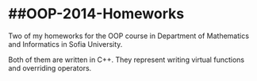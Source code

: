 ##OOP-2014-Homeworks
==================
Two of my homeworks for the OOP course in Department of Mathematics and Informatics in Sofia University.

Both of them are written in C++. They represent writing virtual functions and overriding operators.
